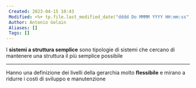 ```yaml
---
 Created: 2023-04-15 10:43
 Modified: <%+ tp.file.last_modified_date("dddd Do MMMM YYYY HH:mm:ss") %>
 Author: Antonio Gelain
 Aliases: []
 Tags: []
---
```


I **sistemi a struttura semplice** sono tipologie di sistemi che cercano di mantenere una struttura il più semplice possibile

---

Hanno una definizione dei livelli della gerarchia molto **flessibile** e mirano a ridurre i costi di sviluppo e manutenzione